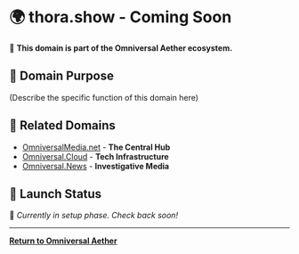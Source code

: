 # 🌍 thora.show - Coming Soon

🚀 **This domain is part of the Omniversal Aether ecosystem.**  

## 🔹 Domain Purpose  
(Describe the specific function of this domain here)

## 🔗 Related Domains
- [OmniversalMedia.net](https://OmniversalMedia.net) - **The Central Hub**
- [Omniversal.Cloud](https://Omniversal.Cloud) - **Tech Infrastructure**
- [Omniversal.News](https://Omniversal.News) - **Investigative Media**

## 📅 Launch Status  
🔄 *Currently in setup phase. Check back soon!*

---
**[Return to Omniversal Aether](https://OmniversalMedia.net)**  
